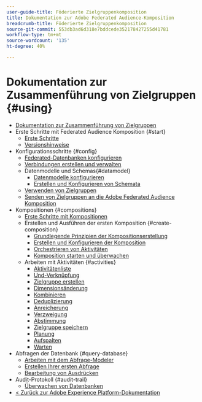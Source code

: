 ```yaml
---
user-guide-title: Föderierte Zielgruppenkomposition
title: Dokumentation zur Adobe Federated Audience-Komposition
breadcrumb-title: Föderierte Zielgruppenkomposition
source-git-commit: 553db3ad6d318e7bddcede352178427255d41781
workflow-type: tm+mt
source-wordcount: '135'
ht-degree: 40%

---
```



# Dokumentation zur Zusammenführung von Zielgruppen {#using}

+ [Dokumentation zur Zusammenführung von Zielgruppen](home.md)
+ Erste Schritte mit Federated Audience Komposition {#start}
   + [Erste Schritte](start/get-started.md)
   + [Versionshinweise](start/release-notes.md)
+ Konfigurationsschritte {#config}
   + [Federated-Datenbanken konfigurieren](connections/federated-db.md)
   + [Verbindungen erstellen und verwalten](connections/connections.md)
   + Datenmodelle und Schemas{#datamodel}
      + [Datenmodelle konfigurieren](data-management/gs-models.md)
      + [Erstellen und Konfigurieren von Schemata](customer/schemas.md)
   + [Verwenden von Zielgruppen](customer/audiences.md)
   + [Senden von Zielgruppen an die Adobe Federated Audience Komposition](connections/destinations.md)
+ Kompositionen {#compositions}
   + [Erste Schritte mit Kompositionen](compositions/gs-compositions.md)
   + Erstellen und Ausführen der ersten Komposition {#create-composition}
      + [Grundlegende Prinzipien der Kompositionserstellung](compositions/gs-composition-creation.md)
      + [Erstellen und Konfigurieren der Komposition](compositions/create-composition.md)
      + [Orchestrieren von Aktivitäten](compositions/orchestrate-activities.md)
      + [Komposition starten und überwachen](compositions/start-monitor-composition.md)
   + Arbeiten mit Aktivitäten {#activities}
      + [Aktivitätenliste](compositions/activities/about-activities.md)
      + [Und-Verknüpfung](compositions/activities/and-join.md)
      + [Zielgruppe erstellen](compositions/activities/build-audience.md)
      + [Dimensionsänderung](compositions/activities/change-dimension.md)
      + [Kombinieren](compositions/activities/combine.md)
      + [Deduplizierung](compositions/activities/deduplication.md)
      + [Anreicherung](compositions/activities/enrichment.md)
      + [Verzweigung](compositions/activities/fork.md)
      + [Abstimmung](compositions/activities/reconciliation.md)
      + [Zielgruppe speichern](compositions/activities/save-audience.md)
      + [Planung](compositions/activities/scheduler.md)
      + [Aufspalten](compositions/activities/split.md)
      + [Warten](compositions/activities/wait.md)
+ Abfragen der Datenbank {#query-database}
   + [Arbeiten mit dem Abfrage-Modeler](query/query-modeler-overview.md)
   + [Erstellen Ihrer ersten Abfrage](query/build-query.md)
   + [Bearbeitung von Ausdrücken](query/expression-editor.md)
+ Audit-Protokoll {#audit-trail}
   + [Überwachen von Datenbanken](admin/audit-trail.md)
+ [&lt; Zurück zur Adobe Experience Platform-Dokumentation](https://experienceleague.adobe.com/en/docs/experience-platform/landing/home)
